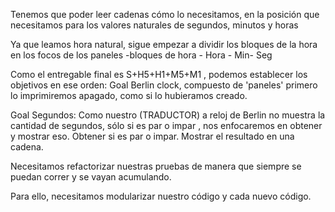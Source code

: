Tenemos que poder leer cadenas cómo lo necesitamos, en la posición que necesitamos para los valores naturales de segundos, minutos y horas

Ya que leamos hora natural, sigue empezar a dividir los bloques de la hora en los focos de los paneles
-bloques de hora - Hora - Min- Seg

Como el entregable final es S+H5+H1+M5+M1 , podemos establecer los objetivos en ese orden:
Goal Berlin clock, compuesto de 'paneles' primero lo imprimiremos apagado, como si lo hubieramos creado.

Goal Segundos: Como nuestro (TRADUCTOR) a reloj de Berlin no muestra la cantidad de segundos, sólo si es par o impar , nos enfocaremos en obtener y mostrar eso.
    Obtener si es par o impar. 
    Mostrar el resultado en una cadena.

Necesitamos refactorizar nuestras pruebas de manera que siempre se puedan correr y se vayan acumulando.

Para ello, necesitamos modularizar nuestro código y cada nuevo código. 